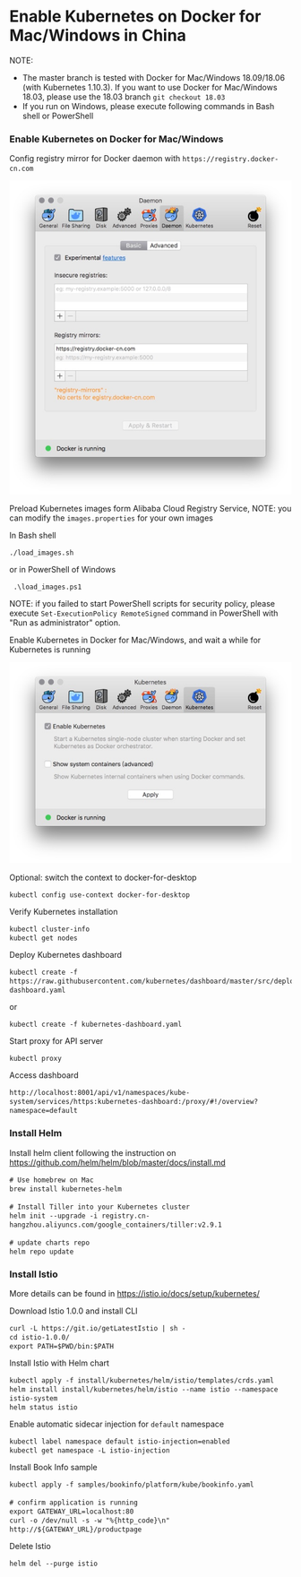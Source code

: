 # Enable Kubernetes on Docker for Mac/Windows in China

NOTE: 

* The master branch is tested with Docker for Mac/Windows 18.09/18.06 (with Kubernetes 1.10.3). If you want to use Docker for Mac/Windows 18.03, please use the 18.03 branch ```git checkout 18.03```
* If you run on Windows, please execute following commands in Bash shell or PowerShell

### Enable Kubernetes on Docker for Mac/Windows

Config registry mirror for Docker daemon with ```https://registry.docker-cn.com```

![mirror](./mirror.jpg)

Preload Kubernetes images form Alibaba Cloud Registry Service, NOTE: you can modify the ```images.properties``` for your own images

In Bash shell

```
./load_images.sh
```

or in PowerShell of Windows

```
 .\load_images.ps1
```

NOTE: if you failed to start PowerShell scripts for security policy, please execute ```Set-ExecutionPolicy RemoteSigned``` command in PowerShell with "Run as administrator" option. 

Enable Kubernetes in Docker for Mac/Windows, and wait a while for Kubernetes is running


![k8s](./k8s.jpg)

Optional: switch the context to docker-for-desktop

```
kubectl config use-context docker-for-desktop
```

Verify Kubernetes installation

```
kubectl cluster-info
kubectl get nodes
```

Deploy Kubernetes dashboard


```
kubectl create -f https://raw.githubusercontent.com/kubernetes/dashboard/master/src/deploy/recommended/kubernetes-dashboard.yaml
```

or

```
kubectl create -f kubernetes-dashboard.yaml
```

Start proxy for API server

```
kubectl proxy
```

Access dashboard

```
http://localhost:8001/api/v1/namespaces/kube-system/services/https:kubernetes-dashboard:/proxy/#!/overview?namespace=default
```

### Install Helm

Install helm client following the instruction on https://github.com/helm/helm/blob/master/docs/install.md

```
# Use homebrew on Mac
brew install kubernetes-helm

# Install Tiller into your Kubernetes cluster
helm init --upgrade -i registry.cn-hangzhou.aliyuncs.com/google_containers/tiller:v2.9.1

# update charts repo
helm repo update
```

### Install Istio

More details can be found in https://istio.io/docs/setup/kubernetes/

Download Istio 1.0.0 and install CLI

```
curl -L https://git.io/getLatestIstio | sh -
cd istio-1.0.0/
export PATH=$PWD/bin:$PATH
```

Install Istio with Helm chart

```
kubectl apply -f install/kubernetes/helm/istio/templates/crds.yaml
helm install install/kubernetes/helm/istio --name istio --namespace istio-system
helm status istio
```

Enable automatic sidecar injection for ```default``` namespace

```
kubectl label namespace default istio-injection=enabled
kubectl get namespace -L istio-injection
```

Install Book Info sample

```
kubectl apply -f samples/bookinfo/platform/kube/bookinfo.yaml

# confirm application is running
export GATEWAY_URL=localhost:80
curl -o /dev/null -s -w "%{http_code}\n" http://${GATEWAY_URL}/productpage
```

Delete Istio

```
helm del --purge istio
```


